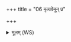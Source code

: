 +++
title = "06 मृत्यवेमून् प्र"

+++
<details><summary>मूलम् (WS)</summary>

मृत्यवेमून् प्र यच्छामि मृत्युपाशैरमी सिताः । वेमु  
मृत्योर्ये अघला दूतास्तेभ्य एनान् प्रति नयामि बद्धान् ॥ १० ॥
</details>